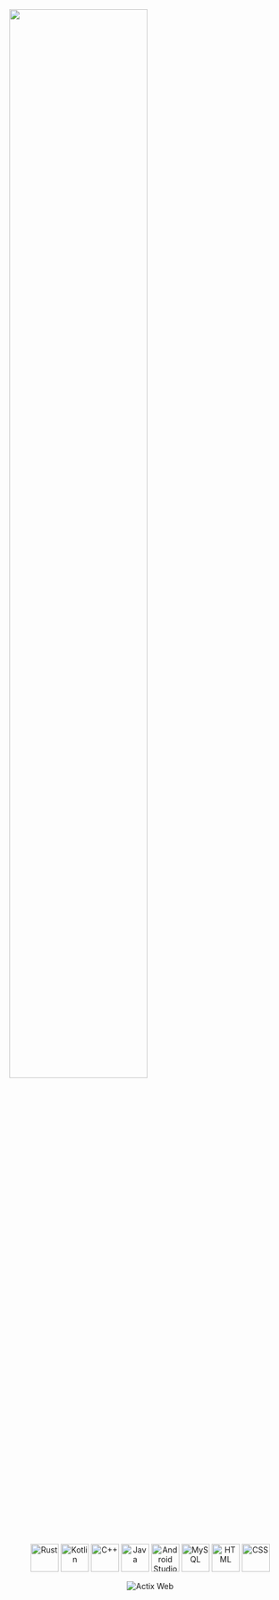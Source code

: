 
<a href="https://github.com/YOUR_GITHUB_USERNAME">
   <img src="https://github.com/sunface/sunface/blob/master/assets/ferris.gif" align="center" width="70%"/>
</a>




<p align="center">
  <img src="https://skillicons.dev/icons?i=rust" height="50" alt="Rust"/>
  <img src="https://skillicons.dev/icons?i=kotlin" height="50" alt="Kotlin"/>
  <img src="https://skillicons.dev/icons?i=cpp" height="50" alt="C++"/>
  <img src="https://skillicons.dev/icons?i=java" height="50" alt="Java"/>
  <img src="https://skillicons.dev/icons?i=androidstudio" height="50" alt="Android Studio"/>
  <img src="https://skillicons.dev/icons?i=mysql" height="50" alt="MySQL"/>
  <img src="https://skillicons.dev/icons?i=html" height="50" alt="HTML"/>
  <img src="https://skillicons.dev/icons?i=css" height="50" alt="CSS"/>
</p>

<p align="center">
  <img src="https://img.shields.io/badge/Backend-Actix%20Web-blue?style=for-the-badge&logo=rust&logoColor=white" alt="Actix Web"/>
</p>
